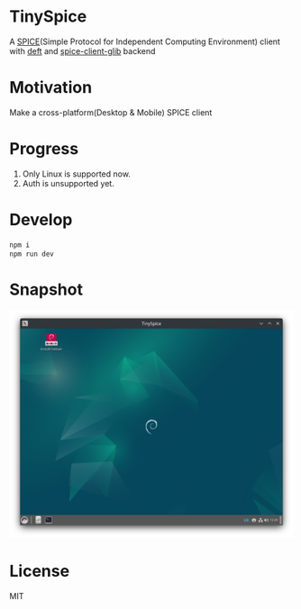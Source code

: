 # TinySpice

A [SPICE](https://www.spice-space.org/)(Simple Protocol for Independent Computing Environment) client with [deft](https://github.com/deft-ui/deft) and [spice-client-glib](https://gitlab.gnome.org/malureau/spice-gtk-rs) backend

# Motivation

Make a cross-platform(Desktop & Mobile) SPICE client

# Progress

1. Only Linux is supported now.
2. Auth is unsupported yet.

# Develop

```
npm i
npm run dev
```

# Snapshot

<img src="https://github.com/kasonyang/tiny-spice/blob/main/snapshot.png?raw=true" width="800" />

# License

MIT